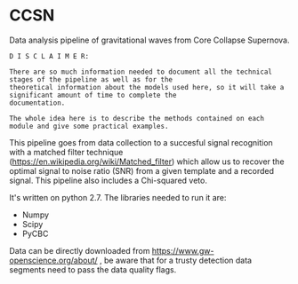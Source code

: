 # CCSN
Data analysis pipeline of gravitational waves from Core Collapse Supernova. 


    D I S C L A I M E R:
    
    There are so much information needed to document all the technical stages of the pipeline as well as for the 
    theoretical information about the models used here, so it will take a significant amount of time to complete the 
	documentation.
    
	The whole idea here is to describe the methods contained on each module and give some practical examples. 
    
    

This pipeline goes from data collection to a succesful signal recognition with a matched filter technique (https://en.wikipedia.org/wiki/Matched_filter) which allow us to recover the optimal
signal to noise ratio (SNR) from a given template and a recorded signal. This pipeline also includes a Chi-squared veto.
 
 
 It's written on python 2.7. The libraries needed to run it are:
 
 - Numpy
 - Scipy
 - PyCBC
 
 
 Data can be directly downloaded from https://www.gw-openscience.org/about/ , be aware that for a trusty detection data segments need to 
 pass the data quality flags. 
 
